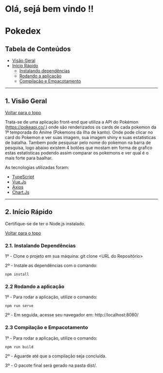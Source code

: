 # Olá, sejá bem vindo !!
# Pokedex

## Tabela de Conteúdos

- [Visão Geral](#1-visão-geral)
- [Início Rápido](#2-início-rápido)
  - [Instalando dependências](#21-instalando-dependências)
  - [Rodando a aplicação](#22-rodando-a-aplicação)
  - [Compilação e Empacotamento](#23-rodando-a-aplicação)

---

## 1. Visão Geral

[ Voltar para o topo ](#tabela-de-conteúdos)

Trata-se de uma aplicação front-end que utiliza a API do Pokémon (https://pokeapi.co/.) onde são renderizados os cards de cada pokemon da 1ª temporada do Anime (Pokemons da ilha de kanto). Onde pode clicar no card do Pokemon e ver suas imagem, sua imagem shiny e suas estatísticas de batalha. Tambem pode pesquisar pelo nome do pokemon na barra de pesquisa, logo abaixo existem 4 botões que mostam em forma de grafico estas estatisticas podendo assim comparar os pokemons e ver qual é o mais forte para baalhar.

As tecnologias utilizadas foram:

- [TypeScript](https://www.typescriptlang.org/)
- [Vue.Js](https://vuejs.org/guide/introduction.htm)
- [Axios](https://axios-http.com/ptbr/docs/intro)
- [Chart.Js](https://www.chartjs.org/docs/latest/)

---

## 2. Início Rápido

Certifique-se de ter o Node.js instalado.

[ Voltar para o topo ](#tabela-de-conteúdos)

### 2.1. Instalando Dependências

1º - Clone o projeto em sua máquina: git clone <URL do Repositório>

2º - Instale as dependências com o comando:

```shell
npm install
```

### 2.2 Rodando a aplicação

1º - Para rodar a aplicação, utilize o comando:

```
npm run serve
```
2º - Em seguida, acesse seu navegador em: http://localhost:8080/


### 2.3 Compilação e Empacotamento

1º - Para rodar a aplicação, utilize o comando:

```
npm run build
```
2º - Aguarde até que a compilação seja concluída.

3º - O pacote final será gerado na pasta dist/.



